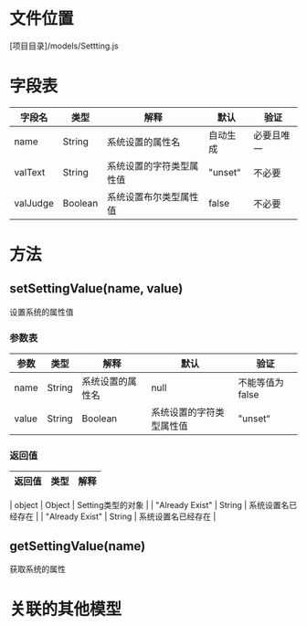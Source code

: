 <!-- TITLE: Setting模型 -->
<!-- SUBTITLE: 系统设置模型 -->

# 文件位置
[项目目录]/models/Settting.js

# 字段表

| 字段名           | 类型   | 解释                                               | 默认             | 验证       |
|------------------|--------|----------------------------------------------------|------------------|------------|
| name    | String | 系统设置的属性名                               | 自动生成               | 必要且唯一       |
| valText    | String | 系统设置的字符类型属性值               | "unset“               |  不必要       |
| valJudge    | Boolean | 系统设置布尔类型属性值                    | false             | 不必要       |


# 方法

## setSettingValue(name, value)
设置系统的属性值
### 参数表
| 参数           | 类型   | 解释                                               | 默认             | 验证       |
|------------------|--------|----------------------------------------------------|------------------|------------|
| name    | String | 系统设置的属性名                               | null               | 不能等值为false     |
| value    | String|Boolean | 系统设置的字符类型属性值               | "unset“               |  不能等值为false       |

### 返回值

| 返回值           | 类型   | 解释                                               | 
|------------------|--------|----------------------------------------------------|

|       object    | Object   | Setting类型的对象                                               | 
|       "Already Exist"     | String   | 系统设置名已经存在                                               | 
|       "Already Exist"     | String   | 系统设置名已经存在                                               | 
## getSettingValue(name)
获取系统的属性


# 关联的其他模型
